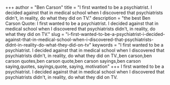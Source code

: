+++
author = "Ben Carson"
title = "I first wanted to be a psychiatrist. I decided against that in medical school when I discovered that psychiatrists didn't, in reality, do what they did on TV."
description = "the best Ben Carson Quote: I first wanted to be a psychiatrist. I decided against that in medical school when I discovered that psychiatrists didn't, in reality, do what they did on TV."
slug = "i-first-wanted-to-be-a-psychiatrist-i-decided-against-that-in-medical-school-when-i-discovered-that-psychiatrists-didnt-in-reality-do-what-they-did-on-tv"
keywords = "I first wanted to be a psychiatrist. I decided against that in medical school when I discovered that psychiatrists didn't, in reality, do what they did on TV.,ben carson,ben carson quotes,ben carson quote,ben carson sayings,ben carson saying,quotes, sayings,quote, saying, motivation"
+++
I first wanted to be a psychiatrist. I decided against that in medical school when I discovered that psychiatrists didn't, in reality, do what they did on TV.
